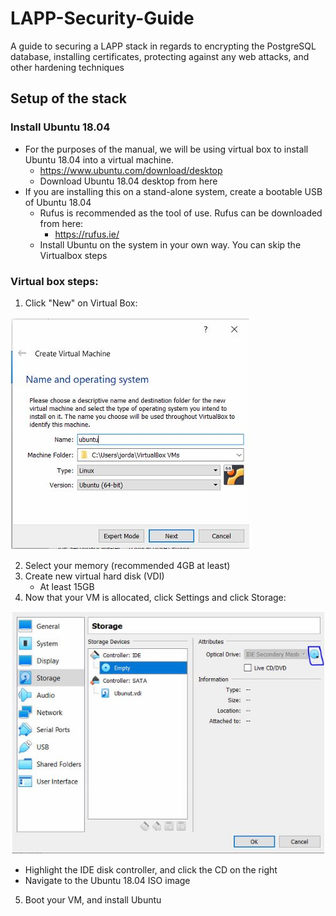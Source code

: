 # LAPP-Security-Guide
A guide to securing a LAPP stack in regards to encrypting the PostgreSQL database, installing certificates, protecting against any web attacks, and other hardening techniques

## Setup of the stack
### Install Ubuntu 18.04	
* For the purposes of the manual, we will be using virtual box to install Ubuntu 18.04 into a virtual machine.
  * https://www.ubuntu.com/download/desktop
  * Download Ubuntu 18.04 desktop from here
* If you are installing this on a stand-alone system, create a bootable USB of Ubuntu 18.04
  * Rufus is recommended as the tool of use. Rufus can be downloaded from here:
    * https://rufus.ie/
  * Install Ubuntu on the system in your own way. You can skip the Virtualbox steps
### Virtual box steps:
1. Click "New" on Virtual Box:

![](screenshots/CreateNewVM.JPG)

2. Select your memory (recommended 4GB at least)
3. Create new virtual hard disk (VDI)
   - At least 15GB
4. Now that your VM is allocated, click Settings and click Storage:

![](screenshots/selectcd.JPG)

  - Highlight the IDE disk controller, and click the CD on the right
  - Navigate to the Ubuntu 18.04 ISO image
5. Boot your VM, and install Ubuntu
